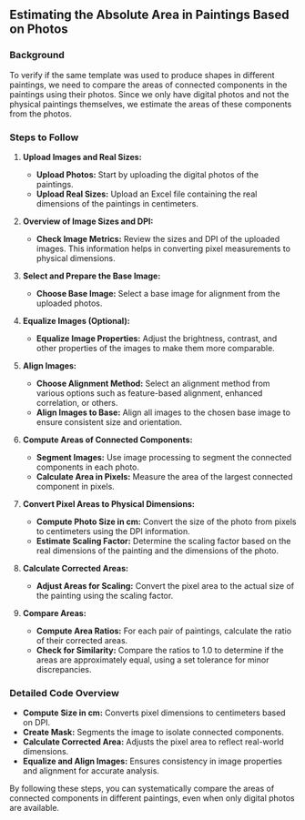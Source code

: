 ## Estimating the Absolute Area in Paintings Based on Photos

### Background
To verify if the same template was used to produce shapes in different paintings, we need to compare the areas of connected components in the paintings using their photos. Since we only have digital photos and not the physical paintings themselves, we estimate the areas of these components from the photos.

### Steps to Follow

1. **Upload Images and Real Sizes:**
   - **Upload Photos:** Start by uploading the digital photos of the paintings.
   - **Upload Real Sizes:** Upload an Excel file containing the real dimensions of the paintings in centimeters.

2. **Overview of Image Sizes and DPI:**
   - **Check Image Metrics:** Review the sizes and DPI of the uploaded images. This information helps in converting pixel measurements to physical dimensions.

3. **Select and Prepare the Base Image:**
   - **Choose Base Image:** Select a base image for alignment from the uploaded photos.

4. **Equalize Images (Optional):**
   - **Equalize Image Properties:** Adjust the brightness, contrast, and other properties of the images to make them more comparable.

5. **Align Images:**
   - **Choose Alignment Method:** Select an alignment method from various options such as feature-based alignment, enhanced correlation, or others.
   - **Align Images to Base:** Align all images to the chosen base image to ensure consistent size and orientation.

6. **Compute Areas of Connected Components:**
   - **Segment Images:** Use image processing to segment the connected components in each photo.
   - **Calculate Area in Pixels:** Measure the area of the largest connected component in pixels.

7. **Convert Pixel Areas to Physical Dimensions:**
   - **Compute Photo Size in cm:** Convert the size of the photo from pixels to centimeters using the DPI information.
   - **Estimate Scaling Factor:** Determine the scaling factor based on the real dimensions of the painting and the dimensions of the photo.

8. **Calculate Corrected Areas:**
   - **Adjust Areas for Scaling:** Convert the pixel area to the actual size of the painting using the scaling factor.

9. **Compare Areas:**
   - **Compute Area Ratios:** For each pair of paintings, calculate the ratio of their corrected areas.
   - **Check for Similarity:** Compare the ratios to 1.0 to determine if the areas are approximately equal, using a set tolerance for minor discrepancies.

### Detailed Code Overview

- **Compute Size in cm:** Converts pixel dimensions to centimeters based on DPI.
- **Create Mask:** Segments the image to isolate connected components.
- **Calculate Corrected Area:** Adjusts the pixel area to reflect real-world dimensions.
- **Equalize and Align Images:** Ensures consistency in image properties and alignment for accurate analysis.

By following these steps, you can systematically compare the areas of connected components in different paintings, even when only digital photos are available.
